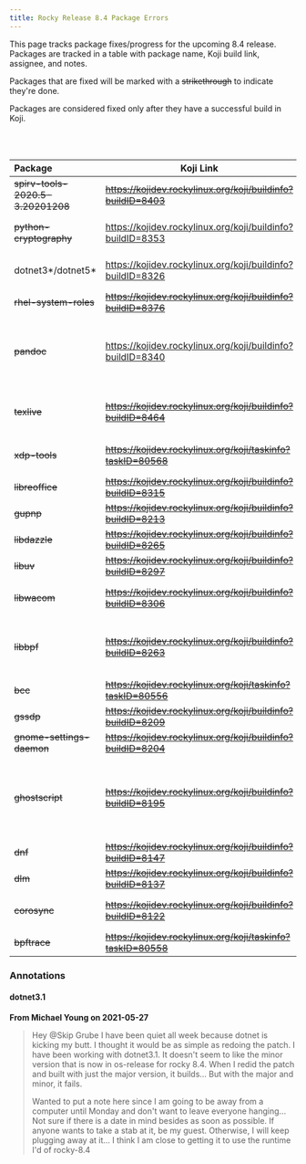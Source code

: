 ```yaml
---
title: Rocky Release 8.4 Package Errors
---
```


This page tracks package fixes/progress for the upcoming 8.4 release.  Packages are tracked in a table with package name, Koji build link, assignee, and notes.

Packages that are fixed will be marked with a ~~strikethrough~~ to indicate they're done.

Packages are considered fixed only after they have a successful build in Koji.

<br />
<br />

| Package | Koji Link | Assignee | Notes |
|:--------|-------|--------|-------|
| ~~spirv-tools-2020.5-3.20201208~~ | ~~https://kojidev.rockylinux.org/koji/buildinfo?buildID=8403~~ | ~~N/A~~ | ~~Neil: Last time we had to tag to an older release of spirv-headers - we likely need to update this.~~ |
| ~~python-cryptography~~ | https://kojidev.rockylinux.org/koji/buildinfo?buildID=8353 | Skip Grube | Relies on new python-cryptography-vectors c8s branch; Neil: Removed unnecessary patch from 8.3 |
| dotnet3*/dotnet5* | https://kojidev.rockylinux.org/koji/buildinfo?buildID=8326 | Michael Young | Import/patch issue?  Also might be memory issues with building large SRPM on i686 ; 2021-05-27 - see comment below |
| ~~rhel-system-roles~~ | ~~https://kojidev.rockylinux.org/koji/buildinfo?buildID=8376~~ | ~~N/A~~ | ~~No matching package to install: 'python3dist(ruamel.yaml)'~~ |
| ~~pandoc~~ | https://kojidev.rockylinux.org/koji/buildinfo?buildID=8340 | Neil Hanlon / ashman / others | ~~Need to bootstrap + build "hscolour and it should be fixed  - Had to enable bootstrapping on ghc-rpm-macros (built as %{RELEASE}.1) and then build hscolour as well with a bootstrapping patch to not have a circular dependency on ghc-rpm-macros to hscolour.~~|
| ~~texlive~~ | ~~https://kojidev.rockylinux.org/koji/buildinfo?buildID=8464~~ | ~~Jordan Pisaniello~~ | ~~Compiler error : ../../../texk/web2c/pdftexdir/pdftosrc.cc:91:25: error: 'unique_ptr' is not a member of 'std' (and others)~~ |
| ~~xdp-tools~~ | ~~https://kojidev.rockylinux.org/koji/taskinfo?taskID=80568~~ | N/A | ~~Compiler error libbpf support: FORCE_SYSTEM_LIBBPF is set, but no usable libbpf found~~ |
| ~~libreoffice~~ | ~~https://kojidev.rockylinux.org/koji/buildinfo?buildID=8315~~ | ~~Skip Grube~~ | Needs mdds-1.5 (c8s branch), then new liborcus, then can compile this |
| ~~gupnp~~ | ~~https://kojidev.rockylinux.org/koji/buildinfo?buildID=8213~~ | ~~Skip Grube~~ | ~~gupnp: need 'gssdp-devel >= 1.0.5' first (new hidden dependency?)~~ |
| ~~libdazzle~~ | ~~https://kojidev.rockylinux.org/koji/buildinfo?buildID=8265~~ |  N/A | ~~libdazzle: aarch64 error:  failed test "test-recursive-monitor" - see build.log for more info~~ |
| ~~libuv~~ | ~~https://kojidev.rockylinux.org/koji/buildinfo?buildID=8297~~ | ~~N/A~~ | ~~Several failed tests, but ONLY on i686~~ |
| ~~libwacom~~ | ~~https://kojidev.rockylinux.org/koji/buildinfo?buildID=8306~~ | ~~Skip Grube~~ | ~~libwacom:  need to update meson:  meson.build:1:0: ERROR:  Meson version is 0.49.2 but project requires >= 0.50.0.~~ |
| ~~libbpf~~ | ~~https://kojidev.rockylinux.org/koji/buildinfo?buildID=8263~~ | ~~N/A~~ | ~~/usr/bin/strip:/builddir/build/BUILDROOT/libbpf-0.2.0-1.el8.x86_64/usr/lib64/st9U4xP0/libbpf-in.o[.gnu.build.attributes]: error: failed to copy merged notes into output: Bad value (???)~~ |
| ~~bcc~~ | ~~https://kojidev.rockylinux.org/koji/taskinfo?taskID=80556~~ | N/A | ~~Needs new kernel release~~ |
| ~~gssdp~~ | ~~https://kojidev.rockylinux.org/koji/buildinfo?buildID=8209~~ | N/A | ~~failing test "test-functional" ONLY on i686~~ |
| ~~gnome-settings-daemon~~ | ~~https://kojidev.rockylinux.org/koji/buildinfo?buildID=8204~~ | ~~Skip Grube~ |  ~~Spec file is incorrectly configured or macro is being defined~~ |
| ~~ghostscript~~ | ~~https://kojidev.rockylinux.org/koji/buildinfo?buildID=8195~~ | N/A | ~~Compiler errors: from ./base/sjbig2.c:26:/usr/include/jbig2.h:93:11: note: expected 'Jbig2ErrorCallback' {aka 'int (*)(void *, const char *, enum <anonymous>,  int)'} but argument is of type 'void (*)(void *, const char *, Jbig2Severity,  int32_t)' {aka 'void (*)(void *, const char *, enum <anonymous>,  int)'} (and others)~~ |
| ~~dnf~~ | ~~https://kojidev.rockylinux.org/koji/buildinfo?buildID=8147~~ | ~~Skip Grube~~ | ~~No matching package to install: 'python3-hawkey >= 0.55.0-5' (new hidden dep?)~~ |
| ~~dlm~~ | ~~https://kojidev.rockylinux.org/koji/buildinfo?buildID=8137~~ | ~~N/A~~ | ~~compiler errors: member.c:113:86: error: parameter 2 ('ring_id') has incomplete type~~ |
| ~~corosync~~ | ~~https://kojidev.rockylinux.org/koji/buildinfo?buildID=8122~~ | ~~Skip Grube~~ | ~~No matching package to install: 'libknet1-devel >= 1.18' (hidden dep?  or something not compiled yet?)~~ |
| ~~bpftrace~~ | ~~https://kojidev.rockylinux.org/koji/taskinfo?taskID=80558~~ | N/A | ~~Compiler error - likely fixed by new libbpf(?)~~ |



### Annotations
 #### dotnet3.1
  **From Michael Young on 2021-05-27**
  >Hey @Skip Grube I have been quiet all week because dotnet is kicking my butt. I thought it would be as simple as redoing the patch. I have been working with dotnet3.1. It doesn't seem to like the minor version that is now in os-release for rocky 8.4. When I redid the patch and built with just the major version, it builds... But with the major and minor, it fails.
  >
  >Wanted to put a note here since I am going to be away from a computer until Monday and don't want to leave everyone hanging... Not sure if there is a date in mind besides as soon as possible. If anyone wants to take a stab at it, be my guest. Otherwise, I will keep plugging away at it... I think I am close to getting it to use the runtime I'd of rocky-8.4
